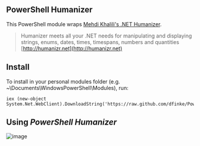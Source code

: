PowerShell Humanizer
-
This PowerShell module wraps [Mehdi Khalili's .NET Humanizer](https://github.com/MehdiK/Humanizer).

> Humanizer meets all your .NET needs for manipulating and displaying strings, enums, dates, times, timespans, numbers and quantities [http://humanizr.net](http://humanizr.net)

Install
-
To install in your personal modules folder (e.g. ~\Documents\WindowsPowerShell\Modules), run:


	iex (new-object System.Net.WebClient).DownloadString('https://raw.github.com/dfinke/PowerShellHumanizer/master/Install.ps1')

Using *PowerShell Humanizer*
-
![image](https://raw.github.com/dfinke/PowerShellHumanizer/master/Videos/TryPowerShellHumanizer.gif)